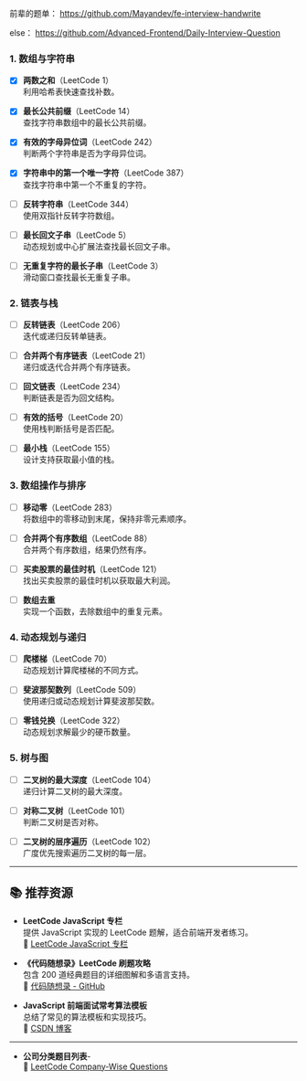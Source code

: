 前辈的题单：
https://github.com/Mayandev/fe-interview-handwrite

else：
https://github.com/Advanced-Frontend/Daily-Interview-Question
### 1. 数组与字符串

- [x] **两数之和**（LeetCode 1）  
    利用哈希表快速查找补数。
    
- [x] **最长公共前缀**（LeetCode 14）  
    查找字符串数组中的最长公共前缀。
    
- [x] **有效的字母异位词**（LeetCode 242）  
    判断两个字符串是否为字母异位词。
    
- [x] **字符串中的第一个唯一字符**（LeetCode 387）  
    查找字符串中第一个不重复的字符。
    
- [ ] **反转字符串**（LeetCode 344）  
    使用双指针反转字符数组。
    
- [ ] **最长回文子串**（LeetCode 5）  
    动态规划或中心扩展法查找最长回文子串。
    
- [ ] **无重复字符的最长子串**（LeetCode 3）  
    滑动窗口查找最长无重复子串。
    

### 2. 链表与栈

- [ ] **反转链表**（LeetCode 206）  
    迭代或递归反转单链表。
    
- [ ] **合并两个有序链表**（LeetCode 21）  
    递归或迭代合并两个有序链表。
    
- [ ] **回文链表**（LeetCode 234）  
    判断链表是否为回文结构。
    
- [ ] **有效的括号**（LeetCode 20）  
    使用栈判断括号是否匹配。
    
- [ ] **最小栈**（LeetCode 155）  
    设计支持获取最小值的栈。
    

### 3. 数组操作与排序

- [ ] **移动零**（LeetCode 283）  
    将数组中的零移动到末尾，保持非零元素顺序。
    
- [ ] **合并两个有序数组**（LeetCode 88）  
    合并两个有序数组，结果仍然有序。
    
- [ ] **买卖股票的最佳时机**（LeetCode 121）  
    找出买卖股票的最佳时机以获取最大利润。
    
- [ ] **数组去重**  
    实现一个函数，去除数组中的重复元素。
    

### 4. 动态规划与递归

- [ ] **爬楼梯**（LeetCode 70）  
    动态规划计算爬楼梯的不同方式。
    
- [ ] **斐波那契数列**（LeetCode 509）  
    使用递归或动态规划计算斐波那契数。
    
- [ ] **零钱兑换**（LeetCode 322）  
    动态规划求解最少的硬币数量。
    

### 5. 树与图

- [ ] **二叉树的最大深度**（LeetCode 104）  
    递归计算二叉树的最大深度。
    
- [ ] **对称二叉树**（LeetCode 101）  
    判断二叉树是否对称。
    
- [ ] **二叉树的层序遍历**（LeetCode 102）  
    广度优先搜索遍历二叉树的每一层。
    

---

## 📚 推荐资源

- **LeetCode JavaScript 专栏**  
    提供 JavaScript 实现的 LeetCode 题解，适合前端开发者练习。  
    🔗 [LeetCode JavaScript 专栏](https://leetcode.com/problemset/javascript/)
    
- **《代码随想录》LeetCode 刷题攻略**  
    包含 200 道经典题目的详细图解和多语言支持。  
    🔗 [代码随想录 - GitHub](https://github.com/youngyangyang04/leetcode-master)
    
- **JavaScript 前端面试常考算法模板**  
    总结了常见的算法模板和实现技巧。  
    🔗 [CSDN 博客](https://blog.csdn.net/SmallTeddy/article/details/130233453)

---


- **公司分类题目列表**-   
    🔗 [LeetCode Company-Wise Questions](https://github.com/krishnadey30/LeetCode-Questions-CompanyWise)